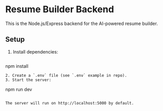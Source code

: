 # Resume Builder Backend

This is the Node.js/Express backend for the AI-powered resume builder.

## Setup

1. Install dependencies:
   ```
npm install
   ```
2. Create a `.env` file (see `.env` example in repo).
3. Start the server:
   ```
npm run dev
   ```

The server will run on http://localhost:5000 by default.
